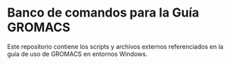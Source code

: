 # Banco de comandos para la Guía GROMACS
Este repositorio contiene los scripts y archivos externos referenciados en la guía de uso de GROMACS en entornos Windows.
